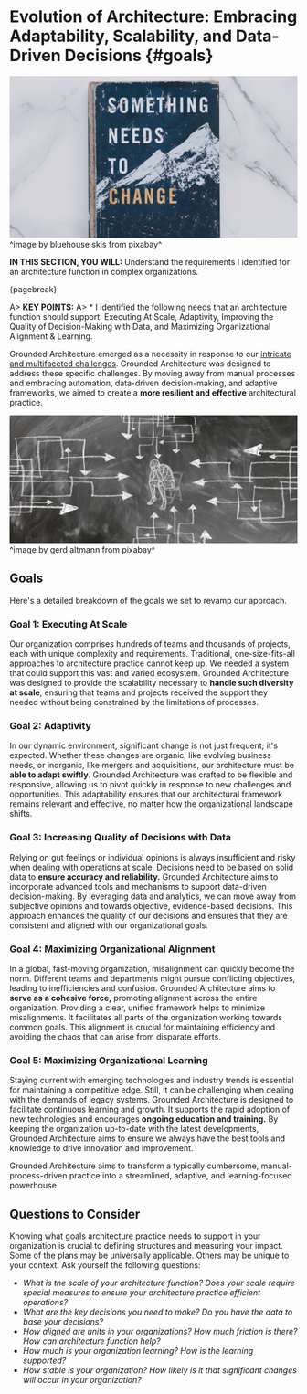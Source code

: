 

# Evolution of Architecture: Embracing Adaptability, Scalability, and Data-Driven Decisions {#goals}

![](assets/images/change-4777508_1280.jpg)
^image by bluehouse skis from pixabay^

**IN THIS SECTION, YOU WILL:** Understand the requirements I identified for an architecture function in complex organizations.

{pagebreak}

A> **KEY POINTS:**
A> * I identified the following needs that an architecture function should support: Executing At Scale, Adaptivity, Improving the Quality of Decision-Making with Data, and Maximizing Organizational Alignment & Learning.

Grounded Architecture emerged as a necessity in response to our [intricate and multifaceted challenges](#context). Grounded Architecture was designed to address these specific challenges. By moving away from manual processes and embracing automation, data-driven decision-making, and adaptive frameworks, we aimed to create a **more resilient and effective** architectural practice. 

![](assets/images/stress-gc7a712a2f_1920.jpg)
^image by gerd altmann from pixabay^

## Goals

Here's a detailed breakdown of the goals we set to revamp our approach.

### Goal 1: Executing At Scale

Our organization comprises hundreds of teams and thousands of projects, each with unique complexity and requirements. Traditional, one-size-fits-all approaches to architecture practice cannot keep up. We needed a system that could support this vast and varied ecosystem. Grounded Architecture was designed to provide the scalability necessary to **handle such diversity at scale**, ensuring that teams and projects received the support they needed without being constrained by the limitations of processes.

### Goal 2: Adaptivity

In our dynamic environment, significant change is not just frequent; it's expected. Whether these changes are organic, like evolving business needs, or inorganic, like mergers and acquisitions, our architecture must be **able to adapt swiftly**. Grounded Architecture was crafted to be flexible and responsive, allowing us to pivot quickly in response to new challenges and opportunities. This adaptability ensures that our architectural framework remains relevant and effective, no matter how the organizational landscape shifts.

### Goal 3: Increasing Quality of Decisions with Data

Relying on gut feelings or individual opinions is always insufficient and risky when dealing with operations at scale. Decisions need to be based on solid data to **ensure accuracy and reliability.** Grounded Architecture aims to incorporate advanced tools and mechanisms to support data-driven decision-making. By leveraging data and analytics, we can move away from subjective opinions and towards objective, evidence-based decisions. This approach enhances the quality of our decisions and ensures that they are consistent and aligned with our organizational goals.

### Goal 4: Maximizing Organizational Alignment

In a global, fast-moving organization, misalignment can quickly become the norm. Different teams and departments might pursue conflicting objectives, leading to inefficiencies and confusion. Grounded Architecture aims to **serve as a cohesive force,** promoting alignment across the entire organization. Providing a clear, unified framework helps to minimize misalignments. It facilitates all parts of the organization working towards common goals. This alignment is crucial for maintaining efficiency and avoiding the chaos that can arise from disparate efforts.

### Goal 5: Maximizing Organizational Learning

Staying current with emerging technologies and industry trends is essential for maintaining a competitive edge. Still, it can be challenging when dealing with the demands of legacy systems. Grounded Architecture is designed to facilitate continuous learning and growth. It supports the rapid adoption of new technologies and encourages **ongoing education and training.** By keeping the organization up-to-date with the latest developments, Grounded Architecture aims to ensure we always have the best tools and knowledge to drive innovation and improvement.

Grounded Architecture aims to transform a typically cumbersome, manual-process-driven practice into a streamlined, adaptive, and learning-focused powerhouse. 

## Questions to Consider

Knowing what goals architecture practice needs to support in your organization is crucial to defining structures and measuring your impact. Some of the plans may be universally applicable. Others may be unique to your context. Ask yourself the following questions:

* *What is the scale of your architecture function? Does your scale require special measures to ensure your architecture practice efficient operations?*
* *What are the key decisions you need to make? Do you have the data to base your decisions?*
* *How aligned are units in your organizations? How much friction is there? How can architecture function help?*
* *How much is your organization learning? How is the learning supported?*
* *How stable is your organization? How likely is it that significant changes will occur in your organization?* 
